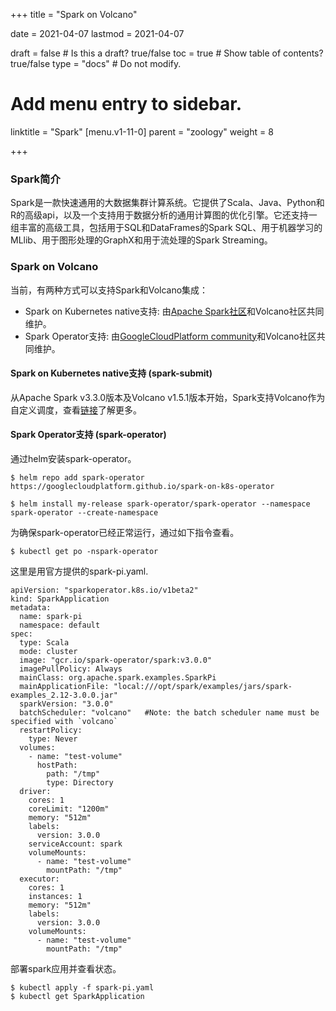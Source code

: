 +++
title =  "Spark on Volcano"

date = 2021-04-07
lastmod = 2021-04-07

draft = false  # Is this a draft? true/false
toc = true  # Show table of contents? true/false
type = "docs"  # Do not modify.

# Add menu entry to sidebar.
linktitle = "Spark"
[menu.v1-11-0]
  parent = "zoology"
  weight = 8

+++



### Spark简介

Spark是一款快速通用的大数据集群计算系统。它提供了Scala、Java、Python和R的高级api，以及一个支持用于数据分析的通用计算图的优化引擎。它还支持一组丰富的高级工具，包括用于SQL和DataFrames的Spark SQL、用于机器学习的MLlib、用于图形处理的GraphX和用于流处理的Spark Streaming。

### Spark on Volcano

当前，有两种方式可以支持Spark和Volcano集成：
- Spark on Kubernetes native支持: 由[Apache Spark社区](https://github.com/apache/spark)和Volcano社区共同维护。
- Spark Operator支持: 由[GoogleCloudPlatform community](https://github.com/GoogleCloudPlatform/spark-on-k8s-operator)和Volcano社区共同维护。

#### Spark on Kubernetes native支持 (spark-submit)

从Apache Spark v3.3.0版本及Volcano v1.5.1版本开始，Spark支持Volcano作为自定义调度，查看[链接](https://spark.apache.org/docs/latest/running-on-kubernetes.html#using-volcano-as-customized-scheduler-for-spark-on-kubernetes)了解更多。

#### Spark Operator支持 (spark-operator)

通过helm安装spark-operator。

```
$ helm repo add spark-operator https://googlecloudplatform.github.io/spark-on-k8s-operator

$ helm install my-release spark-operator/spark-operator --namespace spark-operator --create-namespace
```

为确保spark-operator已经正常运行，通过如下指令查看。

```
$ kubectl get po -nspark-operator
```

这里是用官方提供的spark-pi.yaml.

```
apiVersion: "sparkoperator.k8s.io/v1beta2"
kind: SparkApplication
metadata:
  name: spark-pi
  namespace: default
spec:
  type: Scala
  mode: cluster
  image: "gcr.io/spark-operator/spark:v3.0.0"
  imagePullPolicy: Always
  mainClass: org.apache.spark.examples.SparkPi
  mainApplicationFile: "local:///opt/spark/examples/jars/spark-examples_2.12-3.0.0.jar"
  sparkVersion: "3.0.0"
  batchScheduler: "volcano"   #Note: the batch scheduler name must be specified with `volcano`
  restartPolicy:
    type: Never
  volumes:
    - name: "test-volume"
      hostPath:
        path: "/tmp"
        type: Directory
  driver:
    cores: 1
    coreLimit: "1200m"
    memory: "512m"        
    labels:
      version: 3.0.0
    serviceAccount: spark
    volumeMounts:
      - name: "test-volume"
        mountPath: "/tmp"
  executor:
    cores: 1
    instances: 1
    memory: "512m"    
    labels:
      version: 3.0.0
    volumeMounts:
      - name: "test-volume"
        mountPath: "/tmp"
```

部署spark应用并查看状态。

```
$ kubectl apply -f spark-pi.yaml
$ kubectl get SparkApplication
```
